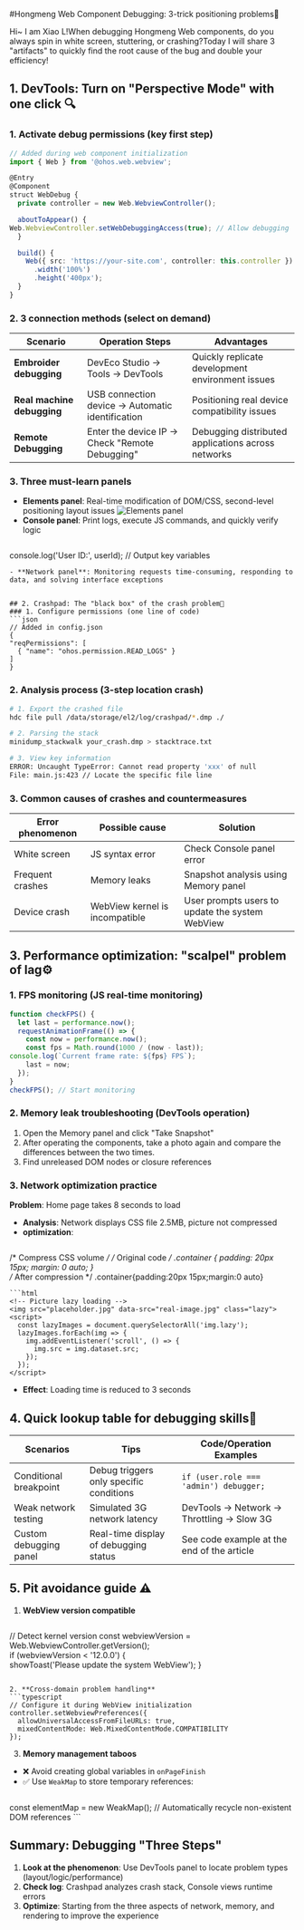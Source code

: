 
#Hongmeng Web Component Debugging: 3-trick positioning problems📱

Hi~ I am Xiao L!When debugging Hongmeng Web components, do you always spin in white screen, stuttering, or crashing?Today I will share 3 "artifacts" to quickly find the root cause of the bug and double your efficiency!


## 1. DevTools: Turn on "Perspective Mode" with one click 🔍
### 1. Activate debug permissions (key first step)
```typescript  
// Added during web component initialization
import { Web } from '@ohos.web.webview';  

@Entry  
@Component  
struct WebDebug {  
  private controller = new Web.WebviewController();  

  aboutToAppear() {  
Web.WebviewController.setWebDebuggingAccess(true); // Allow debugging
  }  

  build() {  
    Web({ src: 'https://your-site.com', controller: this.controller })  
      .width('100%')  
      .height('400px');  
  }  
}  
```  

### 2. 3 connection methods (select on demand)
| Scenario | Operation Steps | Advantages |
|--------------|-----------------------------------|-----------------------|  
| **Embroider debugging** | DevEco Studio → Tools → DevTools | Quickly replicate development environment issues |
| **Real machine debugging** | USB connection device → Automatic identification | Positioning real device compatibility issues |
| **Remote Debugging** | Enter the device IP → Check "Remote Debugging" | Debugging distributed applications across networks |

### 3. Three must-learn panels
- **Elements panel**: Real-time modification of DOM/CSS, second-level positioning layout issues
![Elements panel](https://example.com/elements-panel.png)
- **Console panel**: Print logs, execute JS commands, and quickly verify logic
  ```javascript  
console.log('User ID:', userId); // Output key variables
  ```  
- **Network panel**: Monitoring requests time-consuming, responding to data, and solving interface exceptions


## 2. Crashpad: The "black box" of the crash problem📁
### 1. Configure permissions (one line of code)
```json  
// Added in config.json
{  
  "reqPermissions": [  
    { "name": "ohos.permission.READ_LOGS" }  
  ]  
}  
```  

### 2. Analysis process (3-step location crash)
```bash  
# 1. Export the crashed file
hdc file pull /data/storage/el2/log/crashpad/*.dmp ./  

# 2. Parsing the stack
minidump_stackwalk your_crash.dmp > stacktrace.txt  

# 3. View key information
ERROR: Uncaught TypeError: Cannot read property 'xxx' of null  
File: main.js:423 // Locate the specific file line
```  

### 3. Common causes of crashes and countermeasures
| Error phenomenon | Possible cause | Solution |
|----------------|------------------------|---------------------------|  
| White screen | JS syntax error | Check Console panel error |
| Frequent crashes | Memory leaks | Snapshot analysis using Memory panel |
| Device crash | WebView kernel is incompatible | User prompts users to update the system WebView |


## 3. Performance optimization: "scalpel" problem of lag⚙️
### 1. FPS monitoring (JS real-time monitoring)
```typescript  
function checkFPS() {  
  let last = performance.now();  
  requestAnimationFrame(() => {  
    const now = performance.now();  
    const fps = Math.round(1000 / (now - last));  
console.log(`Current frame rate: ${fps} FPS`);
    last = now;  
  });  
}  
checkFPS(); // Start monitoring
```  

### 2. Memory leak troubleshooting (DevTools operation)
1. Open the Memory panel and click "Take Snapshot"
2. After operating the components, take a photo again and compare the differences between the two times.
3. Find unreleased DOM nodes or closure references

### 3. Network optimization practice
**Problem**: Home page takes 8 seconds to load
- **Analysis**: Network displays CSS file 2.5MB, picture not compressed
- **optimization**:
  ```css  
/* Compress CSS volume */
/* Original code */
  .container { padding: 20px 15px; margin: 0 auto; }  
/* After compression */
  .container{padding:20px 15px;margin:0 auto}  
  ```  
  ```html  
<!-- Picture lazy loading -->
  <img src="placeholder.jpg" data-src="real-image.jpg" class="lazy">  
  <script>  
    const lazyImages = document.querySelectorAll('img.lazy');  
    lazyImages.forEach(img => {  
      img.addEventListener('scroll', () => {  
        img.src = img.dataset.src;  
      });  
    });  
  </script>  
  ```  
- **Effect**: Loading time is reduced to 3 seconds


## 4. Quick lookup table for debugging skills📌
| Scenarios | Tips | Code/Operation Examples |
|---------------------|-------------------------------|-----------------------------|  
| Conditional breakpoint | Debug triggers only specific conditions | `if (user.role === 'admin') debugger;` |
| Weak network testing | Simulated 3G network latency | DevTools → Network → Throttling → Slow 3G |
| Custom debugging panel | Real-time display of debugging status | See code example at the end of the article |


## 5. Pit avoidance guide ⚠️
1. **WebView version compatible**
   ```typescript  
// Detect kernel version
   const webviewVersion = Web.WebviewController.getVersion();  
   if (webviewVersion < '12.0.0') {  
showToast('Please update the system WebView');
   }  
   ```  

2. **Cross-domain problem handling**
   ```typescript  
// Configure it during WebView initialization
   controller.setWebviewPreferences({  
     allowUniversalAccessFromFileURLs: true,  
     mixedContentMode: Web.MixedContentMode.COMPATIBILITY  
   });  
   ```  

3. **Memory management taboos**
- ❌ Avoid creating global variables in `onPageFinish`
- ✅ Use `WeakMap` to store temporary references:
     ```javascript  
const elementMap = new WeakMap(); // Automatically recycle non-existent DOM references
     ```  


## Summary: Debugging "Three Steps"
1. **Look at the phenomenon**: Use DevTools panel to locate problem types (layout/logic/performance)
2. **Check log**: Crashpad analyzes crash stack, Console views runtime errors
3. **Optimize**: Starting from the three aspects of network, memory, and rendering to improve the experience
